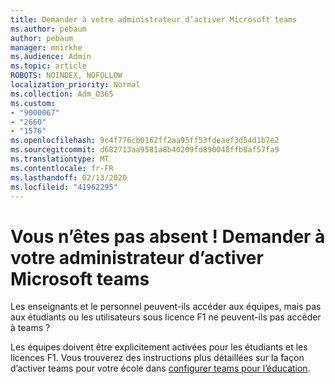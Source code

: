 ```yaml
---
title: Demander à votre administrateur d’activer Microsoft teams
ms.author: pebaum
author: pebaum
manager: mnirkhe
ms.audience: Admin
ms.topic: article
ROBOTS: NOINDEX, NOFOLLOW
localization_priority: Normal
ms.collection: Adm_O365
ms.custom:
- "9000067"
- "2660"
- "1576"
ms.openlocfilehash: 9c4f776cb0162ff2aa95ff53fdeaef3d54d1b7e2
ms.sourcegitcommit: d682713aa9581a8b40209fd890048ffb8af57fa9
ms.translationtype: MT
ms.contentlocale: fr-FR
ms.lasthandoff: 02/13/2020
ms.locfileid: "41962295"
---
```

# <a name="youre-missing-out-ask-your-admin-to-enable-microsoft-teams"></a>Vous n’êtes pas absent ! Demander à votre administrateur d’activer Microsoft teams

Les enseignants et le personnel peuvent-ils accéder aux équipes, mais pas aux étudiants ou les utilisateurs sous licence F1 ne peuvent-ils pas accéder à teams ?

Les équipes doivent être explicitement activées pour les étudiants et les licences F1. Vous trouverez des instructions plus détaillées sur la façon d’activer teams pour votre école dans [configurer teams pour l’éducation](https://docs.microsoft.com/microsoft-365/education/deploy/set-up-teams-for-education). 